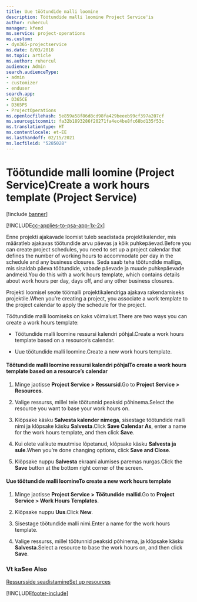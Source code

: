 ```yaml
---
title: Uue töötundide malli loomine
description: Töötundide malli loomine Project Service'is
author: ruhercul
manager: kfend
ms.service: project-operations
ms.custom:
- dyn365-projectservice
ms.date: 8/03/2018
ms.topic: article
ms.author: ruhercul
audience: Admin
search.audienceType:
- admin
- customizer
- enduser
search.app:
- D365CE
- D365PS
- ProjectOperations
ms.openlocfilehash: 5e859a58f86d8cd98fa429beeeb99cf397a207cf
ms.sourcegitcommit: fa32b1893286f20271fa4ec4be8fc68bd135f53c
ms.translationtype: HT
ms.contentlocale: et-EE
ms.lasthandoff: 02/15/2021
ms.locfileid: "5285028"
---
```

# <a name="create-a-work-hours-template-project-service"></a><span data-ttu-id="08d10-103">Töötundide malli loomine (Project Service)</span><span class="sxs-lookup"><span data-stu-id="08d10-103">Create a work hours template (Project Service)</span></span>

[!include [banner](../includes/psa-now-project-operations.md)]

[!INCLUDE[cc-applies-to-psa-app-1x-2x](../includes/cc-applies-to-psa-app-1x-2x.md)]

<span data-ttu-id="08d10-104">Enne projekti ajakavade loomist tuleb seadistada projektikalender, mis määratleb ajakavas töötundide arvu päevas ja kõik puhkepäevad.</span><span class="sxs-lookup"><span data-stu-id="08d10-104">Before you can create project schedules, you need to set up a project calendar that defines the number of working hours to accommodate per day in the schedule and any business closures.</span></span> <span data-ttu-id="08d10-105">Seda saab teha töötundide malliga, mis sisaldab päeva töötundide, vabade päevade ja muude puhkepäevade andmeid.</span><span class="sxs-lookup"><span data-stu-id="08d10-105">You do this with a work hours template, which contains details about work hours per day, days off, and any other business closures.</span></span>  
  
 <span data-ttu-id="08d10-106">Projekti loomisel seote töömalli projektikalendriga ajakava rakendamiseks projektile.</span><span class="sxs-lookup"><span data-stu-id="08d10-106">When you’re creating a project, you associate a work template to the project calendar to apply the schedule for the project.</span></span>  
  
 <span data-ttu-id="08d10-107">Töötundide malli loomiseks on kaks võimalust.</span><span class="sxs-lookup"><span data-stu-id="08d10-107">There are two ways you can create a work hours template:</span></span>  
  
-   <span data-ttu-id="08d10-108">Töötundide malli loomine ressursi kalendri põhjal.</span><span class="sxs-lookup"><span data-stu-id="08d10-108">Create a work hours template based on a resource’s calendar.</span></span>  
  
-   <span data-ttu-id="08d10-109">Uue töötundide malli loomine.</span><span class="sxs-lookup"><span data-stu-id="08d10-109">Create a new work hours template.</span></span>  
  
#### <a name="to-create-a-work-hours-template-based-on-a-resources-calendar"></a><span data-ttu-id="08d10-110">Töötundide malli loomine ressursi kalendri põhjal</span><span class="sxs-lookup"><span data-stu-id="08d10-110">To create a work hours template based on a resource’s calendar</span></span>  
  
1.  <span data-ttu-id="08d10-111">Minge jaotisse **Project Service > Ressursid**.</span><span class="sxs-lookup"><span data-stu-id="08d10-111">Go to **Project Service > Resources**.</span></span>  
  
2.  <span data-ttu-id="08d10-112">Valige ressurss, millel teie töötunnid peaksid põhinema.</span><span class="sxs-lookup"><span data-stu-id="08d10-112">Select the resource you want to base your work hours on.</span></span>  
  
3.  <span data-ttu-id="08d10-113">Klõpsake käsku **Salvesta kalender nimega**, sisestage töötundide malli nimi ja klõpsake käsku **Salvesta**.</span><span class="sxs-lookup"><span data-stu-id="08d10-113">Click **Save Calendar As**, enter a name for the work hours template, and then click **Save**.</span></span>  
  
4.  <span data-ttu-id="08d10-114">Kui olete valikute muutmise lõpetanud, klõpsake käsku **Salvesta ja sule**.</span><span class="sxs-lookup"><span data-stu-id="08d10-114">When you’re done changing options, click **Save and Close**.</span></span>  
  
5.  <span data-ttu-id="08d10-115">Klõpsake nuppu **Salvesta** ekraani alumises paremas nurgas.</span><span class="sxs-lookup"><span data-stu-id="08d10-115">Click the **Save** button at the bottom right corner of the screen.</span></span>  
  
#### <a name="to-create-a-new-work-hours-template"></a><span data-ttu-id="08d10-116">Uue töötundide malli loomine</span><span class="sxs-lookup"><span data-stu-id="08d10-116">To create a new work hours template</span></span>  
  
1.  <span data-ttu-id="08d10-117">Minge jaotisse **Project Service > Töötundide mallid**.</span><span class="sxs-lookup"><span data-stu-id="08d10-117">Go to **Project Service > Work Hours Templates**.</span></span>  
  
2.  <span data-ttu-id="08d10-118">Klõpsake nuppu **Uus**.</span><span class="sxs-lookup"><span data-stu-id="08d10-118">Click **New**.</span></span>  
  
3.  <span data-ttu-id="08d10-119">Sisestage töötundide malli nimi.</span><span class="sxs-lookup"><span data-stu-id="08d10-119">Enter a name for the work hours template.</span></span>  
  
4.  <span data-ttu-id="08d10-120">Valige ressurss, millel töötunnid peaksid põhinema, ja klõpsake käsku **Salvesta**.</span><span class="sxs-lookup"><span data-stu-id="08d10-120">Select a resource to base the work hours on, and then click **Save**.</span></span>  
  
### <a name="see-also"></a><span data-ttu-id="08d10-121">Vt ka</span><span class="sxs-lookup"><span data-stu-id="08d10-121">See Also</span></span>  
 [<span data-ttu-id="08d10-122">Ressursside seadistamine</span><span class="sxs-lookup"><span data-stu-id="08d10-122">Set up resources</span></span>](../psa/set-up-resources.md)


[!INCLUDE[footer-include](../includes/footer-banner.md)]